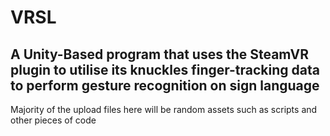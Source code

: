 # VRSL
A Unity-Based program that uses the SteamVR plugin to utilise its knuckles finger-tracking data to perform gesture recognition on sign language  
-------
Majority of the upload files here will be random assets such as scripts and other pieces of code
